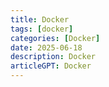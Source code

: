 ```yaml
---
title: Docker
tags: [docker]
categories: [Docker]
date: 2025-06-18
description: Docker
articleGPT: Docker
---
```

